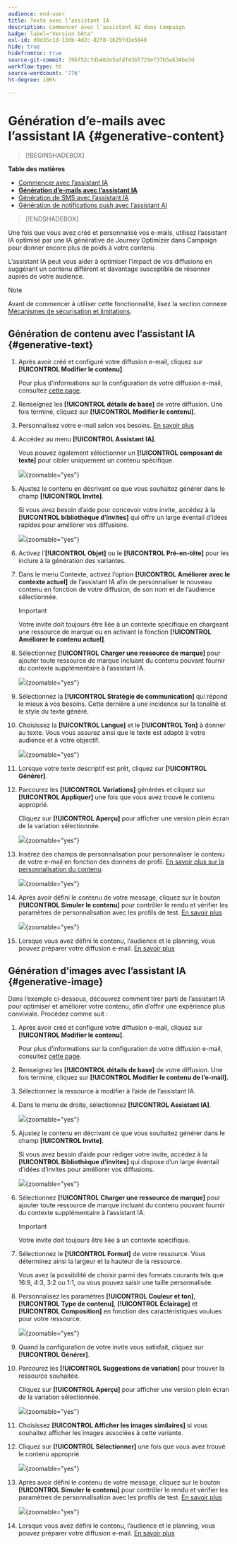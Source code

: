 ```yaml
---
audience: end-user
title: Texte avec l’assistant IA
description: Commencer avec l’assistant AI dans Campaign
badge: label="Version bêta"
exl-id: d9d35c1d-13db-4d2c-82f8-1629fd1e5848
hide: true
hidefromtoc: true
source-git-commit: 396f52cfdb482e5afdf43b5729ef37b5a634be3d
workflow-type: ht
source-wordcount: '776'
ht-degree: 100%

---
```


# Génération d’e-mails avec l’assistant IA {#generative-content}

>[!BEGINSHADEBOX]

**Table des matières**

* [Commencer avec l’assistant IA](generative-gs.md)
* **[Génération d’e-mails avec l’assistant IA](generative-content.md)**
* [Génération de SMS avec l’assistant IA](generative-sms.md)
* [Génération de notifications push avec l’assistant AI](generative-push.md)

>[!ENDSHADEBOX]

Une fois que vous avez créé et personnalisé vos e-mails, utilisez l’assistant IA optimisé par une IA générative de Journey Optimizer dans Campaign pour donner encore plus de poids à votre contenu.

L’assistant IA peut vous aider à optimiser l’impact de vos diffusions en suggérant un contenu différent et davantage susceptible de résonner auprès de votre audience.

>[!NOTE]
>
>Avant de commencer à utiliser cette fonctionnalité, lisez la section connexe [Mécanismes de sécurisation et limitations](generative-gs.md#guardrails-and-limitations).

## Génération de contenu avec l’assistant IA {#generative-text}

1. Après avoir créé et configuré votre diffusion e-mail, cliquez sur **[!UICONTROL Modifier le contenu]**.

   Pour plus d’informations sur la configuration de votre diffusion e-mail, consultez [cette page](../email/create-email-content.md).

1. Renseignez les **[!UICONTROL détails de base]** de votre diffusion. Une fois terminé, cliquez sur **[!UICONTROL Modifier le contenu]**.

1. Personnalisez votre e-mail selon vos besoins. [En savoir plus](content-components.md)

1. Accédez au menu **[!UICONTROL Assistant IA]**.

   Vous pouvez également sélectionner un **[!UICONTROL composant de texte]** pour cibler uniquement un contenu spécifique.

   ![](assets/text-genai-1.png){zoomable=&quot;yes&quot;}

1. Ajustez le contenu en décrivant ce que vous souhaitez générer dans le champ **[!UICONTROL Invite]**.

   Si vous avez besoin d’aide pour concevoir votre invite, accédez à la **[!UICONTROL bibliothèque d’invites]** qui offre un large éventail d’idées rapides pour améliorer vos diffusions.

   ![](assets/text-genai-2.png){zoomable=&quot;yes&quot;}

1. Activez l’**[!UICONTROL Objet]** ou le **[!UICONTROL Pré-en-tête]** pour les inclure à la génération des variantes.

1. Dans le menu Contexte, activez l’option **[!UICONTROL Améliorer avec le contexte actuel]** de l’assistant IA afin de personnaliser le nouveau contenu en fonction de votre diffusion, de son nom et de l’audience sélectionnée.

   >[!IMPORTANT]
   >
   > Votre invite doit toujours être liée à un contexte spécifique en chargeant une ressource de marque ou en activant la fonction **[!UICONTROL Améliorer le contenu actuel]**.

1. Sélectionnez **[!UICONTROL Charger une ressource de marque]** pour ajouter toute ressource de marque incluant du contenu pouvant fournir du contexte supplémentaire à l’assistant IA.

   ![](assets/text-genai-3.png){zoomable=&quot;yes&quot;}

1. Sélectionnez la **[!UICONTROL Stratégie de communication]** qui répond le mieux à vos besoins. Cette dernière a une incidence sur la tonalité et le style du texte généré.

1. Choisissez la **[!UICONTROL Langue]** et le **[!UICONTROL Ton]** à donner au texte. Vous vous assurez ainsi que le texte est adapté à votre audience et à votre objectif.

   ![](assets/text-genai-4.png){zoomable=&quot;yes&quot;}

1. Lorsque votre texte descriptif est prêt, cliquez sur **[!UICONTROL Générer]**.

1. Parcourez les **[!UICONTROL Variations]** générées et cliquez sur **[!UICONTROL Appliquer]** une fois que vous avez trouvé le contenu approprié.

   Cliquez sur **[!UICONTROL Aperçu]** pour afficher une version plein écran de la variation sélectionnée.

   ![](assets/text-genai-5.png){zoomable=&quot;yes&quot;}

1. Insérez des champs de personnalisation pour personnaliser le contenu de votre e-mail en fonction des données de profil. [En savoir plus sur la personnalisation du contenu](../personalization/personalize.md).

   ![](assets/text-genai-6.png){zoomable=&quot;yes&quot;}

1. Après avoir défini le contenu de votre message, cliquez sur le bouton **[!UICONTROL Simuler le contenu]** pour contrôler le rendu et vérifier les paramètres de personnalisation avec les profils de test. [En savoir plus](../preview-test/preview-content.md)

   ![](assets/text-genai-7.png){zoomable=&quot;yes&quot;}

1. Lorsque vous avez défini le contenu, l’audience et le planning, vous pouvez préparer votre diffusion e-mail. [En savoir plus](../monitor/prepare-send.md)

## Génération d’images avec l’assistant IA {#generative-image}

Dans l’exemple ci-dessous, découvrez comment tirer parti de l’assistant IA pour optimiser et améliorer votre contenu, afin d’offrir une expérience plus conviviale. Procédez comme suit :

1. Après avoir créé et configuré votre diffusion e-mail, cliquez sur **[!UICONTROL Modifier le contenu]**.

   Pour plus d’informations sur la configuration de votre diffusion e-mail, consultez [cette page](../email/create-email-content.md).

1. Renseignez les **[!UICONTROL détails de base]** de votre diffusion. Une fois terminé, cliquez sur **[!UICONTROL Modifier le contenu de l’e-mail]**.

1. Sélectionnez la ressource à modifier à l’aide de l’assistant IA.

1. Dans le menu de droite, sélectionnez **[!UICONTROL Assistant IA]**.

   ![](assets/image-genai-1.png){zoomable=&quot;yes&quot;}

1. Ajustez le contenu en décrivant ce que vous souhaitez générer dans le champ **[!UICONTROL Invite]**.

   Si vous avez besoin d’aide pour rédiger votre invite, accédez à la **[!UICONTROL Bibliothèque d’invites]** qui dispose d’un large éventail d’idées d’invites pour améliorer vos diffusions.

   ![](assets/image-genai-2.png){zoomable=&quot;yes&quot;}

1. Sélectionnez **[!UICONTROL Charger une ressource de marque]** pour ajouter toute ressource de marque incluant du contenu pouvant fournir du contexte supplémentaire à l’assistant IA.

   >[!IMPORTANT]
   >
   > Votre invite doit toujours être liée à un contexte spécifique.

1. Sélectionnez le **[!UICONTROL Format]** de votre ressource. Vous déterminez ainsi la largeur et la hauteur de la ressource.

   Vous avez la possibilité de choisir parmi des formats courants tels que 16:9, 4:3, 3:2 ou 1:1, ou vous pouvez saisir une taille personnalisée.

1. Personnalisez les paramètres **[!UICONTROL Couleur et ton]**, **[!UICONTROL Type de contenu]**, **[!UICONTROL Éclairage]** et **[!UICONTROL Composition]** en fonction des caractéristiques voulues pour votre ressource.

   ![](assets/image-genai-3.png){zoomable=&quot;yes&quot;}

1. Quand la configuration de votre invite vous satisfait, cliquez sur **[!UICONTROL Générer]**.

1. Parcourez les **[!UICONTROL Suggestions de variation]** pour trouver la ressource souhaitée.

   Cliquez sur **[!UICONTROL Aperçu]** pour afficher une version plein écran de la variation sélectionnée.

   ![](assets/image-genai-5.png){zoomable=&quot;yes&quot;}

1. Choisissez **[!UICONTROL Afficher les images similaires]** si vous souhaitez afficher les images associées à cette variante.

1. Cliquez sur **[!UICONTROL Sélectionner]** une fois que vous avez trouvé le contenu approprié.

   ![](assets/image-genai-6.png){zoomable=&quot;yes&quot;}

1. Après avoir défini le contenu de votre message, cliquez sur le bouton **[!UICONTROL Simuler le contenu]** pour contrôler le rendu et vérifier les paramètres de personnalisation avec les profils de test.  [En savoir plus](../preview-test/preview-content.md)

   ![](assets/image-genai-7.png){zoomable=&quot;yes&quot;}

1. Lorsque vous avez défini le contenu, l’audience et le planning, vous pouvez préparer votre diffusion e-mail. [En savoir plus](../monitor/prepare-send.md)
